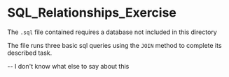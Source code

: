 # SQL_Relationships_Exercise

The `.sql` file contained requires a database not included in this directory  

The file runs three basic sql queries using the `JOIN` method to complete its described task.  

-- I don't know what else to say about this
